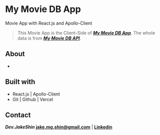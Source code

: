 # My Movie DB App
Movie App with React.js and Apollo-Client

>This Movie App is the Client-Side of ***[My Movie DB App](https://github.com/jake-mg-shin/movie-app-v2)***. The whole data is from ***[My Movie DB API](https://movie-api-graphql.now.sh/)***.

## About

- 

## Built with

- React.js | Apollo-Client
- Git | Github | Vercel

## Contact

***Dev.JakeShin***  **jake.mg.shin@gmail.com** | **[Linkedin](https://www.linkedin.com/in/developer-js/)**
